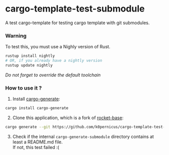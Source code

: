 # cargo-template-test-submodule

A test cargo-template for testing cargo template with git submodules.

### Warning

To test this, you must use a Nighly version of Rust.

```bash
rustup install nightly
# OR, if you already have a nightly version
rustup update nightly
```

*Do not forget to override the default toolchain*

### How to use it ?

1. Install [cargo-generate](https://github.com/ashleygwilliams/cargo-generate):

```sh
cargo install cargo-generate
```

2. Clone this application, which is a fork of [rocket-base](https://github.com/k0pernicus/cargo-template-rocket-base):

```sh
cargo generate --git https://github.com/k0pernicus/cargo-template-test-submodule --name test-submodule
```

3. Check if the internal `cargo-generate-submodule` directory contains at least a README.md file.  
If not, this test failed :(
